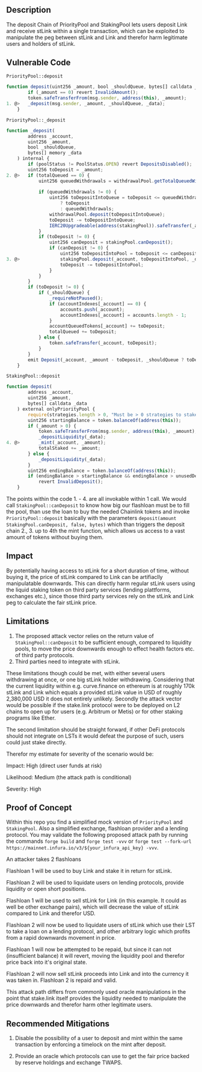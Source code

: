 # 


## Description

The deposit Chain of PriorityPool and StakingPool lets users deposit Link and receive stLink within a single transaction, which can be exploited 
to manipulate the peg between stLink and Link and therefor harm legitimate users and holders of stLink.


## Vulnerable Code

```PriorityPool::deposit```

```javascript
function deposit(uint256 _amount, bool _shouldQueue, bytes[] calldata _data) external {
        if (_amount == 0) revert InvalidAmount();
        token.safeTransferFrom(msg.sender, address(this), _amount);
1. @>   _deposit(msg.sender, _amount, _shouldQueue, _data);
    }
```

```PriorityPool::_deposit```

```javascript
function _deposit(
        address _account,
        uint256 _amount,
        bool _shouldQueue,
        bytes[] memory _data
    ) internal {
        if (poolStatus != PoolStatus.OPEN) revert DepositsDisabled();
        uint256 toDeposit = _amount;
2. @>   if (totalQueued == 0) {
            uint256 queuedWithdrawals = withdrawalPool.getTotalQueuedWithdrawals();
                
            if (queuedWithdrawals != 0) {
                uint256 toDepositIntoQueue = toDeposit <= queuedWithdrawals
                    ? toDeposit
                    : queuedWithdrawals;
                withdrawalPool.deposit(toDepositIntoQueue);
                toDeposit -= toDepositIntoQueue;
                IERC20Upgradeable(address(stakingPool)).safeTransfer(_account, toDepositIntoQueue);
            }
            if (toDeposit != 0) {
                uint256 canDeposit = stakingPool.canDeposit();
                if (canDeposit != 0) {      
                    uint256 toDepositIntoPool = toDeposit <= canDeposit ? toDeposit : canDeposit;
3. @>               stakingPool.deposit(_account, toDepositIntoPool, _data);
                    toDeposit -= toDepositIntoPool;
                }
            }
        }
        if (toDeposit != 0) {
            if (_shouldQueue) {
                _requireNotPaused();
                if (accountIndexes[_account] == 0) {
                    accounts.push(_account);
                    accountIndexes[_account] = accounts.length - 1;
                }
                accountQueuedTokens[_account] += toDeposit;
                totalQueued += toDeposit;
            } else {
                token.safeTransfer(_account, toDeposit);
            }
        }
        emit Deposit(_account, _amount - toDeposit, _shouldQueue ? toDeposit : 0);
    }
```

```StakingPool::deposit```

```javascript
function deposit(
        address _account,
        uint256 _amount,
        bytes[] calldata _data
    ) external onlyPriorityPool {
        require(strategies.length > 0, "Must be > 0 strategies to stake");
        uint256 startingBalance = token.balanceOf(address(this));
        if (_amount > 0) {
            token.safeTransferFrom(msg.sender, address(this), _amount);
            _depositLiquidity(_data);
4. @>       _mint(_account, _amount);
            totalStaked += _amount;
        } else {
            _depositLiquidity(_data);
        }
        uint256 endingBalance = token.balanceOf(address(this));
        if (endingBalance > startingBalance && endingBalance > unusedDepositLimit)
            revert InvalidDeposit();
    }
```


The points within the code 1. - 4. are all invokable within 1 call. We would call ```StakingPool::canDeposit``` to know how big our flashloan must be to fill the pool, than use the loan to buy the needed Chainlink tokens and invoke `PriorityPool::deposit` basically with the parameters ```deposit(amount StakingPool.canDeposit, false, bytes)``` which than triggers the deposit chain 2., 3. up to 4th the mint function, which allows us access to a vast amount of tokens without buying them.


## Impact

By potentially having access to stLink for a short duration of time, without buying it, the price of stLink compared to Link can be artifiaclly manipulatable downwards. This can directly harm regular stLink users using the liquid staking token on third party services (lending plattforms, exchanges etc.), since those third party services rely on the stLink and Link peg to calculate the fair stLink price. 


## Limitations

1. The proposed attack vector relies on the return value of ```StakingPool::canDeposit``` to be sufficient enough, compared to liquidity pools, to move the price downwards enough to effect health factors etc. of third party protocols.
2. Third parties need to integrate with stLink.

These limitations though could be met, with either several users withdrawing at once, or one big stLink holder withdrawing. Considering that the current liquidity within e.g. curve.finance on ethereum is at roughly 170k stLink and Link which equals a provided stLink value in USD of roughly 2,380,000 
USD it does not entirely unlikely.
Secondly the attack vector would be possible if the stake.link protocol were to be deployed on L2 chains to open up for users (e.g. Arbitrum or Metis) or for other staking programs like Ether.

The second limitation should be straight forward, if other DeFi protocols 
should not integrate on LSTs it would defeat the purpose of such, users could
just stake directly.

Therefor my estimate for severity of the scenario would be:

Impact: High (direct user funds at risk)

Likelihood: Medium (the attack path is conditional)

Severity: High


## Proof of Concept

Within this repo you find a simplified mock version of ```PriorityPool``` and ```StakingPool```. Also a simplified exchange, flashloan provider and a lending protocol.
You may validate the following proposed attack path by running the commands ```forge build``` and ```forge test -vvv``` or ```forge test --fork-url https://mainnet.infura.io/v3/${your_infura_api_key} -vvv```. 

An attacker takes 2 flashloans

Flashloan 1 will be used to buy Link and stake it in return for stLink.

Flashloan 2 will be used to liquidate users on lending protocols, provide liquidity or open short positions.

Flashloan 1 will be used to sell stLink for Link (in this example. It could as well be other exchange pairs), which will decrease the value of stLink compared to Link and therefor USD.

Flashloan 2 will now be used to liquidate users of stLink which use their LST to take a loan on a lending protocol, and other arbitrary logic which profits from a rapid downwards movement in price.

Flashloan 1 will now be attempted to be repaid, but since it can not (insufficient balance) it will revert, moving the liquidity pool and therefor price back into it's original state.

Flashloan 2 will now sell stLink proceeds into Link and into the currency it was taken in. Flashloan 2 is repaid and valid.



This attack path differs from commonly used oracle manipulations in the point that stake.link itself provides the liquidity needed to manipulate the price downwards and therefor harm other legitimate users.


## Recommended Mitigations

1. Disable the possibility of a user to deposit and mint within the same transaction by enforcing a timelock on the mint after deposit.

2. Provide an oracle which protocols can use to get the fair price backed by reserve holdings and exchange TWAPS.